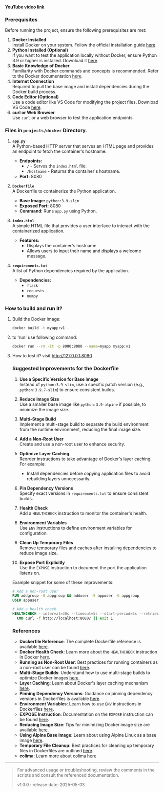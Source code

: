 #### [YouTube video link](https://youtu.be/kKfLotzx-Cs)
### Prerequisites
Before running the project, ensure the following prerequisites are met:
1. **Docker Installed**  
    Install Docker on your system. Follow the official installation guide [here](https://docs.docker.com/get-docker/).
2. **Python Installed (Optional)**  
    If you want to test the application locally without Docker, ensure Python 3.9 or higher is installed. Download it [here](https://www.python.org/downloads/).
3. **Basic Knowledge of Docker**  
    Familiarity with Docker commands and concepts is recommended. Refer to the Docker documentation [here](https://docs.docker.com/get-started/).
4. **Internet Connection**  
    Required to pull the base image and install dependencies during the Docker build process.
5. **Code Editor (Optional)**  
    Use a code editor like VS Code for modifying the project files. Download VS Code [here](https://code.visualstudio.com/).
6. **curl or Web Browser**  
    Use `curl` or a web browser to test the application endpoints.

### Files in `projects/docker` Directory.

1. **`app.py`**  
   A Python-based HTTP server that serves an HTML page and provides an endpoint to fetch the container's hostname.  
   - **Endpoints:**
     - `/` - Serves the `index.html` file.
     - `/hostname` - Returns the container's hostname.
   - **Port:** 8080

2. **`Dockerfile`**  
   A Dockerfile to containerize the Python application.  
   - **Base Image:** `python:3.9-slim`
   - **Exposed Port:** 8080
   - **Command:** Runs `app.py` using Python.

3. **`index.html`**  
   A simple HTML file that provides a user interface to interact with the containerized application.  
   - **Features:**
     - Displays the container's hostname.
     - Allows users to input their name and displays a welcome message.

4. **`requirements.txt`**  
   A list of Python dependencies required by the application.  
   - **Dependencies:**
     - `flask`
     - `requests`
     - `numpy`

### How to build and run it?

1. Build the Docker image:
   ```bash
   docker build -t myapp:v1 .
2. to 'run' use following command:
    ```bash
    docker run --rm -it -p 8080:8080 --name=myapp myapp:v1
3. How to test it?
    visit http://127.0.0.1:8080

    ### Suggested Improvements for the Dockerfile

    1. **Use a Specific Version for Base Image**  
        Instead of `python:3.9-slim`, use a specific patch version (e.g., `python:3.9.7-slim`) to ensure consistent builds.

    2. **Reduce Image Size**  
        Use a smaller base image like `python:3.9-alpine` if possible, to minimize the image size.

    3. **Multi-Stage Build**  
        Implement a multi-stage build to separate the build environment from the runtime environment, reducing the final image size.

    4. **Add a Non-Root User**  
        Create and use a non-root user to enhance security.

    5. **Optimize Layer Caching**  
        Reorder instructions to take advantage of Docker's layer caching. For example:
        - Install dependencies before copying application files to avoid rebuilding layers unnecessarily.

    6. **Pin Dependency Versions**  
        Specify exact versions in `requirements.txt` to ensure consistent builds.

    7. **Health Check**  
        Add a `HEALTHCHECK` instruction to monitor the container's health.

    8. **Environment Variables**  
        Use `ENV` instructions to define environment variables for configuration.

    9. **Clean Up Temporary Files**  
        Remove temporary files and caches after installing dependencies to reduce image size.

    10. **Expose Port Explicitly**  
         Use the `EXPOSE` instruction to document the port the application listens on.

    Example snippet for some of these improvements:
    ```dockerfile
    # Add a non-root user
    RUN addgroup -S appgroup && adduser -S appuser -G appgroup
    USER appuser

    # Add a health check
    HEALTHCHECK --interval=30s --timeout=5s --start-period=5s --retries=3 \
      CMD curl -f http://localhost:8080/ || exit 1
    ```

    ### References
    - **Dockerfile Reference**: The complete Dockerfile reference is available [here](https://docs.docker.com/engine/reference/builder/).
    - **Docker Health Check**: Learn more about the `HEALTHCHECK` instruction in Docker [here](https://docs.docker.com/engine/reference/builder/#healthcheck).
    - **Running as Non-Root User**: Best practices for running containers as a non-root user can be found [here](https://docs.docker.com/develop/develop-images/dockerfile_best-practices/#user).
    - **Multi-Stage Builds**: Understand how to use multi-stage builds to optimize Docker images [here](https://docs.docker.com/develop/develop-images/multistage-build/).
    - **Layer Caching**: Learn about Docker's layer caching mechanism [here](https://docs.docker.com/develop/develop-images/dockerfile_best-practices/#leverage-build-cache).
    - **Pinning Dependency Versions**: Guidance on pinning dependency versions in Dockerfiles is available [here](https://docs.docker.com/develop/develop-images/dockerfile_best-practices/#version-pinning).
    - **Environment Variables**: Learn how to use `ENV` instructions in Dockerfiles [here](https://docs.docker.com/engine/reference/builder/#env).
    - **EXPOSE Instruction**: Documentation on the `EXPOSE` instruction can be found [here](https://docs.docker.com/engine/reference/builder/#expose).
    - **Reducing Image Size**: Tips for minimizing Docker image size are available [here](https://docs.docker.com/develop/develop-images/dockerfile_best-practices/#minimize-the-number-of-layers).
    - **Using Alpine Base Image**: Learn about using Alpine Linux as a base image [here](https://hub.docker.com/_/alpine).
    - **Temporary File Cleanup**: Best practices for cleaning up temporary files in Dockerfiles are outlined [here](https://docs.docker.com/develop/develop-images/dockerfile_best-practices/#clean-up-temporary-files).
    - **colima**: Learn more about colima [here](https://github.com/abiosoft/colima)

---
> For advanced usage or troubleshooting, review the comments in the scripts and consult the referenced documentation.
>
> v1.0.0 : release date: 2025-05-03
